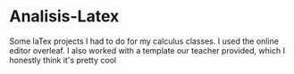 # Analisis-Latex
Some laTex projects I had to do for my calculus classes.
I used the online editor overleaf. I also worked with a template our teacher provided,
which I honestly think it's pretty cool
